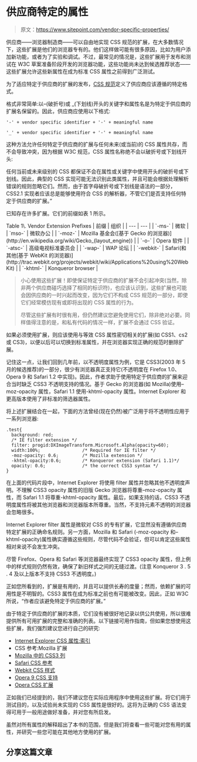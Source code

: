 # 供应商特定的属性

> 原文：<https://www.sitepoint.com/vendor-specific-properties/>

供应商——浏览器制造商——可以自由地实现 CSS 规范的扩展，在大多数情况下，这些扩展是他们的浏览器专有的。他们这样做可能有很多原因，比如为用户添加新功能，或者为了实验和调试。不过，最常见的情况是，这些扩展用于发布和测试在 W3C 草案准备阶段开发的浏览器功能，这些功能尚未达到候选推荐状态——这些扩展允许这些新属性在成为标准 CSS 属性之前得到广泛测试。

为了适应特定于供应商的扩展的发布，[CSS 规范](https://www.w3.org/TR/CSS21/syndata.html#vendor-keywords)定义了供应商应该遵循的特定格式。

格式非常简单:以–(破折号)或 _(下划线)开头的关键字和属性名是为特定于供应商的扩展名保留的。因此，供应商应使用以下格式:

```
'-' + vendor specific identifier + '-' + meaningful name

'_' + vendor specific identifier + '-' + meaningful name
```

这种方法允许任何特定于供应商的扩展与任何未来(或当前)的 CSS 属性共存，而不会导致冲突，因为根据 W3C 规范，CSS 属性名称绝不会以破折号或下划线开头:

任何当前或未来级别的 CSS 都保证不会在属性或关键字中使用开头的破折号或下划线。因此，典型的 CSS 实现可能无法识别此类属性，并且可能会根据处理解析错误的规则忽略它们。然而，由于首字母破折号或下划线是语法的一部分，CSS2.1 实现者应该总是能够使用符合 CSS 的解析器，不管它们是否支持任何特定于供应商的扩展。”

已知存在许多扩展。它们的前缀如表 1 所示。

<caption>Table 1\. Vendor Extension Prefixes</caption>
| 前缀 | 组织 |
| --- | --- |
| `-ms-` | 微软 |
| `mso-` | 微软办公 |
| `-moz-` | Mozilla 基金会([基于 Gecko 的浏览器)](http://en.wikipedia.org/wiki/Gecko_(layout_engine)) |
| `-o-` | Opera 软件 |
| `-atsc-` | 高级电视标准委员会 |
| `-wap-` | WAP 论坛 |
| `-webkit-` | Safari(和其他[基于 WebKit 的浏览器)](http://trac.webkit.org/projects/webkit/wiki/Applications%20using%20WebKit) |
| `-khtml-` | Konqueror browser |

> 小心使用这些扩展！即使保证特定于供应商的扩展不会引起冲突(当然，除非两个供应商碰巧选择了相同的标识符)，也应该认识到，这些扩展也可能会因供应商的一时兴起而改变，因为它们不构成 CSS 规范的一部分，即使它们经常模仿现有或即将出现的 CSS 属性的行为。
> 
> 尽管这些扩展有时很有用，但仍然建议您避免使用它们，除非绝对必要。同样值得注意的是，和私有代码的情况一样，扩展不会通过 CSS 验证。

如果必须使用扩展，则应该使用与等效 CSS 属性密切相关的扩展(如 CSS1、cs2 或 CS3)，以便以后可以切换到标准属性，并在浏览器实现正确的规范时删除扩展。

记住这一点，让我们回到几年前，以不透明度属性为例，它是 CSS3(2003 年 5 月的候选推荐)的一部分，很少有浏览器真正支持它(不透明度在 Firefox 1.0、Opera 9 和 Safari 1.2 中实现)。因此，作者求助于使用特定于供应商的扩展来迎合当时缺乏 CSS3 不透明支持的情况。基于 Gecko 的浏览器(如 Mozilla)使用–moz-opacity 属性，Safari 1.1 使用-khtml-opacity 属性。Internet Explorer 和更高版本使用了非标准的筛选器属性。

将上述扩展结合在一起，下面的方法曾经(现在仍然)被广泛用于将不透明性应用于一系列浏览器:

```
.test{
  background: red;
  /* IE filter extension */
  filter: progid:DXImageTransform.Microsoft.Alpha(opacity=60);
  width:100%;                /* Required for IE filter */
  -moz-opacity: 0.6;         /* Mozilla extension */
  -khtml-opacity:0.6;        /* Konqueror extension (Safari 1.1)*/
  opacity: 0.6;              /* the correct CSS3 syntax */
}
```

在上面的代码片段中，Internet Explorer 将使用 filter 属性并忽略其他不透明度声明。不理解 CSS3 opacity 属性的旧版 Gecko 浏览器将尊重–moz-opacity 属性，而 Safari 1.1 将尊重-khtml-opacity 属性。最后，如果支持的话，CSS3 不透明度属性将被其他浏览器和浏览器版本所尊重。当然，不支持元素不透明的浏览器会忽略很多。

Internet Explorer filter 属性是微软对 CSS 的专有扩展，它显然没有遵循供应商特定扩展的正确命名规则。另一方面，Mozilla 和 Safari (-moz-opacity 和–khtml-opacity)属性确实遵循这些规则，尽管代码不会验证，但可以肯定这些属性相对来说不会发生冲突。

尽管 Firefox、Opera 和 Safari 等浏览器最终实现了 CSS3 opacity 属性，但上例中的样式规则仍然有效，确保了新旧样式之间的无缝过渡。(注意 Konqueror 3 . 5 . 4 及以上版本不支持 CSS3 不透明度。)

正如您所看到的，扩展是有用的，并且可以提供长寿的度量；然而，依赖扩展的可用性是不明智的。CSS3 属性在成为标准之前也有可能被改变。因此，正如 W3C 所说，“作者应该避免特定于供应商的扩展。”

由于特定于供应商的扩展的本质，它们没有被很好地记录以供公共使用，所以很难提供所有可用扩展的完整和准确的列表。以下链接可用作指南，但如果您想使用这些扩展，我们强烈建议您进行自己的研究:

*   [Internet Explorer CSS 属性:索引](http://msdn.microsoft.com/workshop/author/css/reference/attributes.asp)
*   CSS 参考:Mozilla 扩展
*   [Mozilla 中的 CSS3 列](http://developer.mozilla.org/en/docs/CSS3_Columns)
*   [Safari CSS 参考](http://tinyurl.com/26e9vl)
*   [Webkit CSS 样式](http://qooxdoo.org/documentation/general/webkit_css_styles)
*   [Opera 9 CSS 支持](http://www.opera.com/docs/specs/opera9/css/)
*   [Opera CSS 扩展](http://www.blooberry.com/indexdot/css/properties/extensions/operaextensions.htm)

正如我们已经提到的，我们不建议您在实际应用程序中使用这些扩展。将它们用于测试目的，以及试验尚未实现的 CSS 属性是很好的。这将为正确的 CSS 语法变得可用于一般用途做好准备，并对您有所启发。

虽然对所有属性的解释超出了本书的范围，但是我们将查看一些可能对您有用的属性，并研究一些您可能在其他地方使用的扩展。

## 分享这篇文章